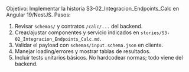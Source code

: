 <!-- Prompt para Cursor -->
Objetivo: Implementar la historia S3-02_Integracion_Endpoints_Calc en Angular 19/NestJS.
Pasos:
1) Revisar `schemas/` y contratos `/calc/...` del backend.
2) Crear/ajustar componentes y servicio indicados en `stories/S3-02_Integracion_Endpoints_Calc.md`.
3) Validar el payload con `schemas/input.schema.json` en cliente.
4) Manejar loading/errores y mostrar tablas de resultados.
5) Incluir tests unitarios básicos.
No hardcodear normas; todo viene del backend.
